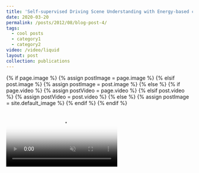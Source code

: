 ```yaml
---
title: 'Self-supervised Driving Scene Understanding with Energy-based concept models based on CNN synergy and stereo imaging'
date: 2020-03-20
permalink: /posts/2012/08/blog-post-4/
tags:
  - cool posts
  - category1
  - category2
video: /video/liquid
layout: post
collection: publications
---
```


{% if page.image %}
  {% assign postImage = page.image %}
{% elsif post.image %}
  {% assign postImage = post.image %}
{% else %}
  {% if page.video %}
    {% assign postVideo = page.video %}
  {% elsif post.video %}
    {% assign postVideo = post.video %}
  {% else %}
    {% assign postImage = site.default_image %}
  {% endif %}
{% endif %}

<video class="background"
	loop
	muted
	autoplay
	preload="auto"
	poster="{{ postVideo }}.png">
<source src="{{ postVideo }}.mp4" type="video/mp4">
<source sr
